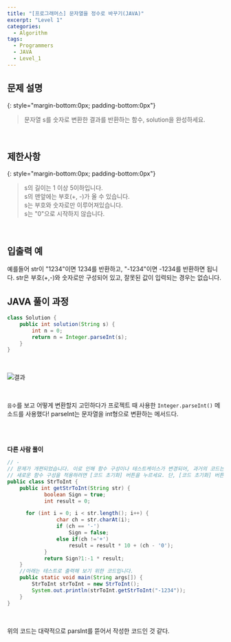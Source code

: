 ```yaml
---
title: "[프로그래머스] 문자열을 정수로 바꾸기(JAVA)"
excerpt: "Level 1"
categories: 
  - Algorithm
tags: 
  - Programmers
  - JAVA
  - Level_1
---
```


## 문제 설명
{: style="margin-bottom:0px; padding-bottom:0px"}

> 문자열 s를 숫자로 변환한 결과를 반환하는 함수, solution을 완성하세요.
<br>

## 제한사항
{: style="margin-bottom:0px; padding-bottom:0px"}
> s의 길이는 1 이상 5이하입니다.<br>
s의 맨앞에는 부호(+, -)가 올 수 있습니다.<br>
s는 부호와 숫자로만 이루어져있습니다.<br>
s는 "0"으로 시작하지 않습니다.
<br>

## 입출력 예

예를들어 str이 "1234"이면 1234를 반환하고, "-1234"이면 -1234를 반환하면 됩니다.
str은 부호(+,-)와 숫자로만 구성되어 있고, 잘못된 값이 입력되는 경우는 없습니다.
<br>

## JAVA 풀이 과정

```java
class Solution {
    public int solution(String s) {
        int n = 0;
        return n = Integer.parseInt(s);
    }
}
```

<br>

![결과](https://user-images.githubusercontent.com/70805241/115830835-c9cba100-a44b-11eb-911b-2e5af209dc33.png)




<br>

`음수`를 보고 어떻게 변환할지 고민하다가 프로젝트 때 사용한 `Integer.parseInt()` 메소드를 사용했다! parseInt는 문자열을 int형으로 변환하는 메서드다.

<br><br>

**다른 사람 풀이** <br>

```java
// -
// 문제가 개편되었습니다. 이로 인해 함수 구성이나 테스트케이스가 변경되어, 과거의 코드는 동작하지 않을 수 있습니다.
// 새로운 함수 구성을 적용하려면 [코드 초기화] 버튼을 누르세요. 단, [코드 초기화] 버튼을 누르면 작성 중인 코드는 사라집니다.
public class StrToInt {
    public int getStrToInt(String str) {
            boolean Sign = true;
            int result = 0;

      for (int i = 0; i < str.length(); i++) {
                char ch = str.charAt(i);
                if (ch == '-')
                    Sign = false;
                else if(ch !='+')
                    result = result * 10 + (ch - '0');
            }
            return Sign?1:-1 * result;
    }
    //아래는 테스트로 출력해 보기 위한 코드입니다.
    public static void main(String args[]) {
        StrToInt strToInt = new StrToInt();
        System.out.println(strToInt.getStrToInt("-1234"));
    }
}

```

<br>

위의 코드는 대략적으로 parsInt를 뜯어서 작성한 코드인 것 같다. 

